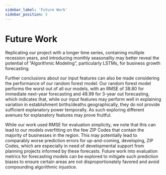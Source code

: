 ```yaml
---
sidebar_label: 'Future Work'
sidebar_position: 5
---
```


# Future Work

Replicating
our project with a longer time series, containing multiple recession years, and introducing
monthly seasonality may better reveal the potential of ”Algorithmic Modeling”, particularly
LSTMs, for business growth forecasting.

Further conclusions about our input features can also be made considering the performance
of our random forest model. Our random forest model performs the worst out of all our
models, with an RMSE of 38.80 for immediate next-year forecasting and 48.99 for 3-year
out forecasting, which indicates that, while our input features may perform well in explaining variation in establishment births/deaths geographically, they do not provide sufficient
explanatory power temporally. As such exploring different avenues for explanatory features
may prove fruitful.

While our work used RMSE for evaluation simplicity, we note that this can lead to our models overfitting on the few ZIP Codes that contain the majority of businesses in the region.
This may potentially lead to comparably worse prediction errors for up-and-coming, developing, ZIP Codes, which are especially in need of developmental support from planning
projects informed by these forecasts. Future work into evaluation metrics for forecasting
models can be explored to mitigate such prediction biases to ensure certain areas are not
disproportionately favored and avoid compounding algorithmic injustice.
